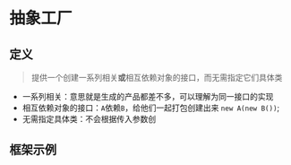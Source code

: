 # 抽象工厂
## 定义
>提供一个创建一系列相关**或**相互依赖对象的接口，而无需指定它们具体类

- 一系列相关：意思就是生成的产品都差不多，可以理解为同一接口的实现
- 相互依赖对象的接口：`A`依赖`B`，给他们一起打包创建出来 `new A(new B())`;
- 无需指定具体类：不会根据传入参数创

## 框架示例
